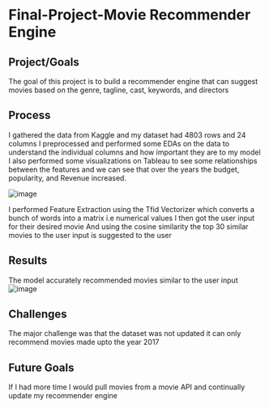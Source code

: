 # Final-Project-Movie Recommender Engine

## Project/Goals
The goal of this project is to build a recommender engine that can suggest movies based on the genre, tagline, cast, keywords, and directors

## Process
I gathered the data from Kaggle and my dataset had 4803 rows and 24 columns 
I preprocessed and performed some EDAs on the data to understand the individual columns and how important they are to my model
I also performed some visualizations on Tableau to see some relationships between the features and we can see that over the years the budget, popularity, and Revenue increased.

![image](https://github.com/Jagunmolu-dev/LIGHTHOUSELABS/assets/67484584/3621f77b-510e-44d9-9ef3-43e61652e69e)

I performed Feature Extraction using the Tfid Vectorizer which converts a bunch of words into a matrix i.e numerical values
I then got the user input for their desired movie 
And using the cosine similarity the top 30 similar movies to the user input is suggested to the user
## Results
The model accurately recommended movies similar to the user input
![image](https://github.com/Jagunmolu-dev/LIGHTHOUSELABS/assets/67484584/825ab15f-d25f-4999-90f0-64b32622ed5a)


## Challenges 
The major challenge was that the dataset was not updated it can only recommend movies made upto the year 2017

## Future Goals
If I had more time I would pull movies from a movie API and continually update my recommender engine
